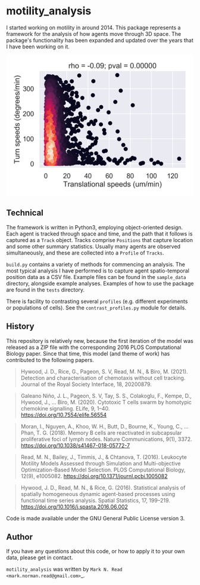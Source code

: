 # motility_analysis

I started working on motility in around 2014.
This package represents a framework for the analysis of how agents move through 3D space.
The package's functionality has been expanded and updated over the years that I have been working on it.

![sample_graph](sample_data/Levy_rep0/motility_profile/speeds_vs_turns.png)

## Technical

The framework is written in Python3, employing object-oriented design.
Each agent is tracked through space and time, and the path that it follows is captured as a `Track` object.
Tracks comprise `Positions` that capture location and some other summary statistics.
Usually many agents are observed simultaneously, and these are collected into a `Profile` of `Tracks`.

`build.py` contains a variety of methods for commencing an analysis.
The most typical analysis I have performed is to capture agent spatio-temporal position data as a CSV file.
Example files can be found in the `sample_data` directory, alongside example analyses.
Examples of how to use the package are found in the `tests` directory.

There is facility to contrasting several `profiles` (e.g. different experiments or populations of cells).
See the `contrast_profiles.py` module for details.


## History

This repository is relatively new, because the first iteration of the model was released as a ZIP file with the corresponding 2016 PLOS Computational Biology paper.
Since that time, this model (and theme of work) has contributed to the following papers.

> Hywood, J. D., Rice, G., Pageon, S. V, Read, M. N., & Biro, M. (2021). Detection and characterisation of chemotaxis without cell tracking. Journal of the Royal Society Interface, 18, 20200879.

> Galeano Niño, J. L., Pageon, S. V, Tay, S. S., Colakoglu, F., Kempe, D., Hywood, J., … Biro, M. (2020). Cytotoxic T cells swarm by homotypic chemokine signalling. ELife, 9, 1–40. https://doi.org/10.7554/elife.56554

> Moran, I., Nguyen, A., Khoo, W. H., Butt, D., Bourne, K., Young, C., … Phan, T. G. (2018). Memory B cells are reactivated in subcapsular proliferative foci of lymph nodes. Nature Communications, 9(1), 3372. https://doi.org/10.1038/s41467-018-05772-7

> Read, M. N., Bailey, J., Timmis, J., & Chtanova, T. (2016). Leukocyte Motility Models Assessed through Simulation and Multi-objective Optimization-Based Model Selection. PLOS Computational Biology, 12(9), e1005082. https://doi.org/10.1371/journl.pcbi.1005082

> Hywood, J. D., Read, M. N., & Rice, G. (2016). Statistical analysis of spatially homogeneous dynamic agent-based processes using functional time series analysis. Spatial Statistics, 17, 199–219. https://doi.org/10.1016/j.spasta.2016.06.002

Code is made available under the GNU General Public License version 3.


## Author

If you have any questions about this code, or how to apply it to your own data, please get in contact.

`motility_analysis` was written by `Mark N. Read <mark.norman.read@gmail.com>`_.
